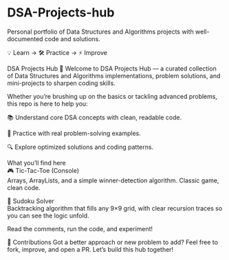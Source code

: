 # DSA-Projects-hub
Personal portfolio of Data Structures and Algorithms projects with well-documented code and solutions.

💡 Learn → 🛠 Practice → ⚡ Improve

DSA Projects Hub 🚀
Welcome to DSA Projects Hub — a curated collection of Data Structures and Algorithms implementations, problem solutions, and mini-projects to sharpen coding skills.

Whether you’re brushing up on the basics or tackling advanced problems, this repo is here to help you:

📚 Understand core DSA concepts with clean, readable code.

🧠 Practice with real problem-solving examples.

🔍 Explore optimized solutions and coding patterns.

What you’ll find here
<br>
🎮 Tic-Tac-Toe (Console)
<br>
Arrays, ArrayLists, and a simple winner-detection algorithm. Classic game, clean code.

🧩 Sudoku Solver
<br>
Backtracking algorithm that fills any 9×9 grid, with clear recursion traces so you can see the logic unfold.


Read the comments, run the code, and experiment!

🤝 Contributions
Got a better approach or new problem to add? Feel free to fork, improve, and open a PR. Let’s build this hub together!
